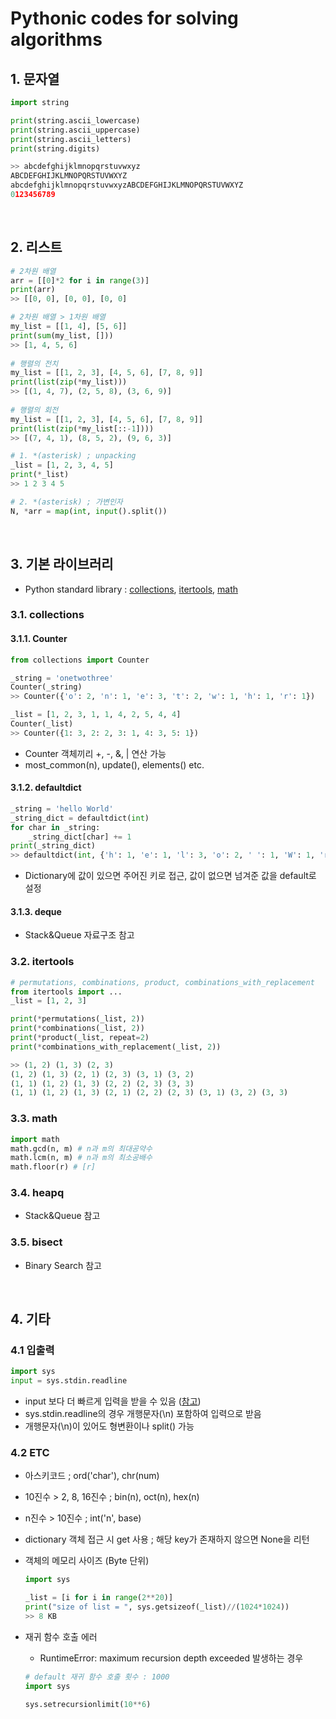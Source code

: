 # Pythonic codes for solving algorithms


## 1. 문자열

```python
import string

print(string.ascii_lowercase)
print(string.ascii_uppercase)
print(string.ascii_letters)
print(string.digits)

>> abcdefghijklmnopqrstuvwxyz
ABCDEFGHIJKLMNOPQRSTUVWXYZ
abcdefghijklmnopqrstuvwxyzABCDEFGHIJKLMNOPQRSTUVWXYZ
0123456789
```

<br>

## 2. 리스트

```python
# 2차원 배열
arr = [[0]*2 for i in range(3)]
print(arr)
>> [[0, 0], [0, 0], [0, 0]

# 2차원 배열 > 1차원 배열
my_list = [[1, 4], [5, 6]]
print(sum(my_list, []))
>> [1, 4, 5, 6]
    
# 행렬의 전치
my_list = [[1, 2, 3], [4, 5, 6], [7, 8, 9]]
print(list(zip(*my_list)))
>> [(1, 4, 7), (2, 5, 8), (3, 6, 9)]
    
# 행렬의 회전
my_list = [[1, 2, 3], [4, 5, 6], [7, 8, 9]]
print(list(zip(*my_list[::-1])))
>> [(7, 4, 1), (8, 5, 2), (9, 6, 3)]
```

```python
# 1. *(asterisk) ; unpacking
_list = [1, 2, 3, 4, 5]
print(*_list)
>> 1 2 3 4 5

# 2. *(asterisk) ; 가변인자
N, *arr = map(int, input().split())
```

<br>

## 3. 기본 라이브러리

- Python standard library : [collections](https://docs.python.org/ko/3/library/collections.html), [itertools](https://docs.python.org/ko/3/library/itertools.html), [math](https://docs.python.org/ko/3/library/math.html)

### 3.1. collections

#### 3.1.1. Counter

```python
from collections import Counter

_string = 'onetwothree'
Counter(_string)
>> Counter({'o': 2, 'n': 1, 'e': 3, 't': 2, 'w': 1, 'h': 1, 'r': 1})

_list = [1, 2, 3, 1, 1, 4, 2, 5, 4, 4]
Counter(_list)
>> Counter({1: 3, 2: 2, 3: 1, 4: 3, 5: 1})
```

- Counter 객체끼리 +, -, &, | 연산 가능
- most_common(n), update(), elements() etc.

#### 3.1.2. defaultdict

```python
_string = 'hello World'
_string_dict = defaultdict(int)
for char in _string:
    _string_dict[char] += 1
print(_string_dict)
>> defaultdict(int, {'h': 1, 'e': 1, 'l': 3, 'o': 2, ' ': 1, 'W': 1, 'r': 1, 'd': 1}
```

- Dictionary에 값이 있으면 주어진 키로 접근, 값이 없으면 넘겨준 값을 default로 설정

#### 3.1.3. deque

- Stack&Queue 자료구조 참고

### 3.2. itertools

```python
# permutations, combinations, product, combinations_with_replacement
from itertools import ...
_list = [1, 2, 3]

print(*permutations(_list, 2))
print(*combinations(_list, 2))
print(*product(_list, repeat=2)
print(*combinations_with_replacement(_list, 2))

>> (1, 2) (1, 3) (2, 3)
(1, 2) (1, 3) (2, 1) (2, 3) (3, 1) (3, 2)
(1, 1) (1, 2) (1, 3) (2, 2) (2, 3) (3, 3)
(1, 1) (1, 2) (1, 3) (2, 1) (2, 2) (2, 3) (3, 1) (3, 2) (3, 3)
```

### 3.3. math

```python
import math
math.gcd(n, m) # n과 m의 최대공약수
math.lcm(n, m) # n과 m의 최소공배수
math.floor(r) # [r]
```

### 3.4. heapq

- Stack&Queue 참고

### 3.5. bisect

- Binary Search 참고

<br>

## 4. 기타

### 4.1 입출력

```python
import sys
input = sys.stdin.readline
```

- input 보다 더 빠르게 입력을 받을 수 있음 ([참고](https://www.acmicpc.net/blog/view/56))
- sys.stdin.readline의 경우 개행문자(\n) 포함하여 입력으로 받음
- 개행문자(\n)이 있어도 형변환이나 split() 가능

### 4.2 ETC

- 아스키코드 ; ord('char'), chr(num)
- 10진수 > 2, 8, 16진수 ; bin(n), oct(n), hex(n)
- n진수 > 10진수 ; int('n', base)
- dictionary 객체 접근 시 get 사용 ; 해당 key가 존재하지 않으면 None을 리턴

- 객체의 메모리 사이즈 (Byte 단위)

  ```python
  import sys
  
  _list = [i for i in range(2**20)] 
  print("size of list = ", sys.getsizeof(_list)//(1024*1024))
  >> 8 KB
  ```

- 재귀 함수 호출 에러

  - RuntimeError: maximum recursion depth exceeded 발생하는 경우

  ```python
  # default 재귀 함수 호출 횟수 : 1000
  import sys
  
  sys.setrecursionlimit(10**6) 
  ```

